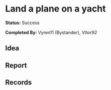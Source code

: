 # Land a plane on a yacht

**Status:** <span class="status success">Success</span>

**Completed By:** <span>Vyren11</span> (Bystander), <span>Vltor92</span>

## Idea


## Report


## Records

